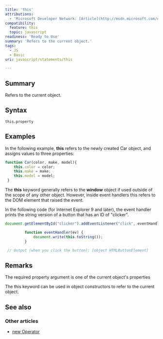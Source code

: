```yaml
---
title: 'this'
attributions:
  - 'Microsoft Developer Network: [Article](http://msdn.microsoft.com/en-us/library/ie/w062xezx(v=vs.94).aspx)'
compatibility:
  feature: this
  topic: javascript
readiness: 'Ready to Use'
summary: 'Refers to the current object.'
tags:
  - JS
  - Basic
uri: javascript/statements/this

---
```

## Summary

Refers to the current object.

## Syntax

    this.property

## Examples

In the following example, **this** refers to the newly created Car object, and assigns values to three properties:

``` js
function Car(color, make, model){
    this.color = color;
    this.make = make;
    this.model = model;
 }
```

The **this** keyword generally refers to the **window** object if used outside of the scope of any other object. However, inside event handlers this refers to the DOM element that raised the event.

In the following code (for Internet Explorer 9 and later), the event handler prints the string version of a button that has an ID of "clicker".

``` js
document.getElementById("clicker").addEventListener("click", eventHandler, false);

         function eventHandler(ev) {
             document.write(this.toString());
         }

 // Output (when you click the button): [object HTMLButtonElement]
```

## Remarks

The required property argument is one of the current object's properties

The this keyword can be used in object constructors to refer to the current object.

## See also

### Other articles

-   [new Operator](/javascript/operators/new)

